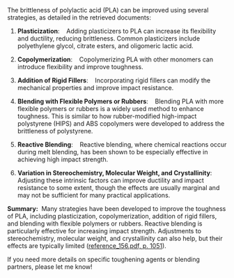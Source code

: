 
The brittleness of polylactic acid (PLA) can be improved using several strategies, as detailed in the retrieved documents:

1. **Plasticization**:  
   Adding plasticizers to PLA can increase its flexibility and ductility, reducing brittleness. Common plasticizers include polyethylene glycol, citrate esters, and oligomeric lactic acid.

2. **Copolymerization**:  
   Copolymerizing PLA with other monomers can introduce flexibility and improve toughness.

3. **Addition of Rigid Fillers**:  
   Incorporating rigid fillers can modify the mechanical properties and improve impact resistance.

4. **Blending with Flexible Polymers or Rubbers**:  
   Blending PLA with more flexible polymers or rubbers is a widely used method to enhance toughness. This is similar to how rubber-modified high-impact polystyrene (HIPS) and ABS copolymers were developed to address the brittleness of polystyrene.

5. **Reactive Blending**:  
   Reactive blending, where chemical reactions occur during melt blending, has been shown to be especially effective in achieving high impact strength.

6. **Variation in Stereochemistry, Molecular Weight, and Crystallinity**:  
   Adjusting these intrinsic factors can improve ductility and impact resistance to some extent, though the effects are usually marginal and may not be sufficient for many practical applications.

**Summary:**  
Many strategies have been developed to improve the toughness of PLA, including plasticization, copolymerization, addition of rigid fillers, and blending with flexible polymers or rubbers. Reactive blending is particularly effective for increasing impact strength. Adjustments to stereochemistry, molecular weight, and crystallinity can also help, but their effects are typically limited ([reference_156.pdf, p. 1051](#)).

If you need more details on specific toughening agents or blending partners, please let me know!
